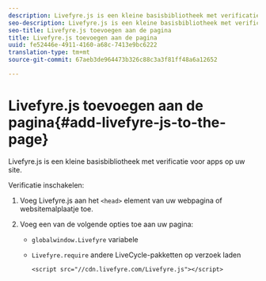 ```yaml
---
description: Livefyre.js is een kleine basisbibliotheek met verificatie voor apps op uw site.
seo-description: Livefyre.js is een kleine basisbibliotheek met verificatie voor apps op uw site.
seo-title: Livefyre.js toevoegen aan de pagina
title: Livefyre.js toevoegen aan de pagina
uuid: fe52446e-4911-4160-a68c-7413e9bc6222
translation-type: tm+mt
source-git-commit: 67aeb3de964473b326c88c3a3f81ff48a6a12652

---
```



# Livefyre.js toevoegen aan de pagina{#add-livefyre-js-to-the-page}

Livefyre.js is een kleine basisbibliotheek met verificatie voor apps op uw site.

Verificatie inschakelen:

1. Voeg Livefyre.js aan het `<head>` element van uw webpagina of websitemalplaatje toe.
1. Voeg een van de volgende opties toe aan uw pagina:

   * `globalwindow.Livefyre` variabele
   * `Livefyre.require` andere LiveCycle-pakketten op verzoek laden

      ```
      <script src="//cdn.livefyre.com/Livefyre.js"></script>
      ```

